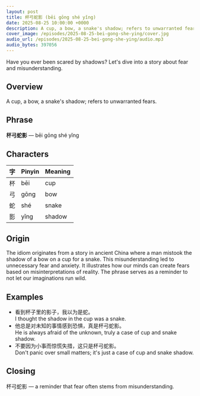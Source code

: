 ```yaml
---
layout: post
title: 杯弓蛇影 (bēi gōng shé yǐng)
date: 2025-08-25 10:00:00 +0000
description: A cup, a bow, a snake's shadow; refers to unwarranted fears.
cover_image: /episodes/2025-08-25-bei-gong-she-ying/cover.jpg
audio_url: /episodes/2025-08-25-bei-gong-she-ying/audio.mp3
audio_bytes: 397056
---
```




Have you ever been scared by shadows? Let's dive into a story about fear and misunderstanding.

## Overview
A cup, a bow, a snake's shadow; refers to unwarranted fears.

## Phrase
**杯弓蛇影** — bēi gōng shé yǐng

## Characters

| 字 | Pinyin | Meaning  |
|----|--------|----------|
| 杯 | bēi    | cup      |
| 弓 | gōng   | bow      |
| 蛇 | shé    | snake    |
| 影 | yǐng   | shadow   |
## Origin
The idiom originates from a story in ancient China where a man mistook the shadow of a bow on a cup for a snake. This misunderstanding led to unnecessary fear and anxiety. It illustrates how our minds can create fears based on misinterpretations of reality. The phrase serves as a reminder to not let our imaginations run wild.

## Examples
- 看到杯子里的影子，我以为是蛇。<br>I thought the shadow in the cup was a snake.
- 他总是对未知的事情感到恐惧，真是杯弓蛇影。<br>He is always afraid of the unknown, truly a case of cup and snake shadow.
- 不要因为小事而惊慌失措，这只是杯弓蛇影。<br>Don't panic over small matters; it's just a case of cup and snake shadow.

## Closing
杯弓蛇影 — a reminder that fear often stems from misunderstanding.
